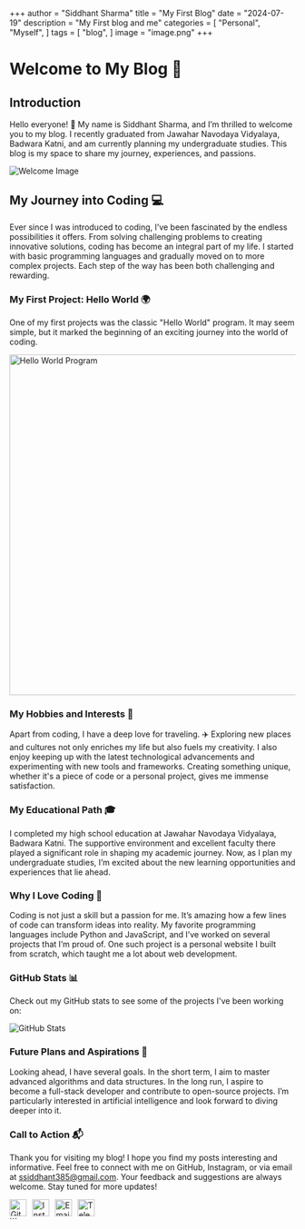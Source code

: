 +++
author = "Siddhant Sharma"
title = "My First Blog"
date = "2024-07-19"
description = "My First blog and me"
categories = [
    "Personal",
    "Myself",
]
tags = [
    "blog",
]
image = "image.png"
+++
# Welcome to My Blog 🎉

## Introduction

Hello everyone! 👋 My name is Siddhant Sharma, and I’m thrilled to welcome you to my blog. I recently graduated from Jawahar Navodaya Vidyalaya, Badwara Katni, and am currently planning my undergraduate studies. This blog is my space to share my journey, experiences, and passions.

![Welcome Image](https://via.placeholder.com/800x400.png?text=Welcome+to+My+Blog)

## My Journey into Coding 💻

Ever since I was introduced to coding, I’ve been fascinated by the endless possibilities it offers. From solving challenging problems to creating innovative solutions, coding has become an integral part of my life. I started with basic programming languages and gradually moved on to more complex projects. Each step of the way has been both challenging and rewarding.

### My First Project: Hello World 🌍

One of my first projects was the classic "Hello World" program. It may seem simple, but it marked the beginning of an exciting journey into the world of coding.

<img src="https://upload.wikimedia.org/wikipedia/commons/0/05/HelloWorld_with_JavaScript.png" alt="Hello World Program" width="600">


### My Hobbies and Interests 🌟

Apart from coding, I have a deep love for traveling. ✈️ Exploring new places and cultures not only enriches my life but also fuels my creativity. I also enjoy keeping up with the latest technological advancements and experimenting with new tools and frameworks. Creating something unique, whether it's a piece of code or a personal project, gives me immense satisfaction.

### My Educational Path 🎓

I completed my high school education at Jawahar Navodaya Vidyalaya, Badwara Katni. The supportive environment and excellent faculty there played a significant role in shaping my academic journey. Now, as I plan my undergraduate studies, I’m excited about the new learning opportunities and experiences that lie ahead.

### Why I Love Coding 💖

Coding is not just a skill but a passion for me. It’s amazing how a few lines of code can transform ideas into reality. My favorite programming languages include Python and JavaScript, and I’ve worked on several projects that I’m proud of. One such project is a personal website I built from scratch, which taught me a lot about web development.

### GitHub Stats 📊

Check out my GitHub stats to see some of the projects I've been working on:


<img src="https://github-readme-stats.vercel.app/api?username=siddhant385&show_icons=true&theme=radical" alt="GitHub Stats">

### Future Plans and Aspirations 🚀

Looking ahead, I have several goals. In the short term, I aim to master advanced algorithms and data structures. In the long run, I aspire to become a full-stack developer and contribute to open-source projects. I’m particularly interested in artificial intelligence and look forward to diving deeper into it.


### Call to Action 📬

Thank you for visiting my blog! I hope you find my posts interesting and informative. Feel free to connect with me on GitHub, Instagram, or via email at ssiddhant385@gmail.com. Your feedback and suggestions are always welcome. Stay tuned for more updates!


<div style="display: flex; gap: 10px;">
<a href="https://www.github.com/siddhant385" target="_blank">
  <img src="https://upload.wikimedia.org/wikipedia/commons/9/91/Octicons-mark-github.svg" alt="GitHub" width="30" height="30">
</a>
<a href="https://www.instagram.com/s.i.d385" target="_blank">
  <img src="https://upload.wikimedia.org/wikipedia/commons/a/a5/Instagram_icon.png" alt="Instagram" width="30" height="30">
</a>
<a href="mailto:ssiddhant385@gmail.com">
  <img src="https://upload.wikimedia.org/wikipedia/commons/4/4e/Mail_Icon.svg" alt="Email" width="30" height="30">
</a>
<a href="https://some.tm.me" target="_blank">
  <img src="https://upload.wikimedia.org/wikipedia/commons/8/82/Telegram_logo.svg" alt="Telegram" width="30" height="30">
</a>
</div>
```
